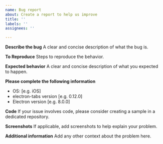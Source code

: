 ```yaml
---
name: Bug report
about: Create a report to help us improve
title: ''
labels: ''
assignees: ''

---
```


<!-- Before posting your issue, please make sure it is not related to Electron or the `<webview>` tag by checking Electron issues (https://github.com/electron/electron/issues). -->

**Describe the bug**
A clear and concise description of what the bug is.

**To Reproduce**
Steps to reproduce the behavior.

**Expected behavior**
A clear and concise description of what you expected to happen.

**Please complete the following information**
 - OS: [e.g. iOS]
 - electron-tabs version [e.g. 0.12.0]
 - Electron version [e.g. 8.0.0]

**Code**
If your issue involves code, please consider creating a sample in a dedicated repository.

**Screenshots**
If applicable, add screenshots to help explain your problem.

**Additional information**
Add any other context about the problem here.
